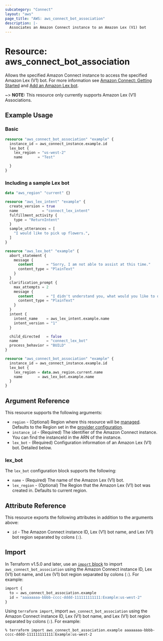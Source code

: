 ```yaml
---
subcategory: "Connect"
layout: "aws"
page_title: "AWS: aws_connect_bot_association"
description: |-
  Associates an Amazon Connect instance to an Amazon Lex (V1) bot
---
```


# Resource: aws_connect_bot_association

Allows the specified Amazon Connect instance to access the specified Amazon Lex (V1) bot. For more information see
[Amazon Connect: Getting Started](https://docs.aws.amazon.com/connect/latest/adminguide/amazon-connect-get-started.html) and [Add an Amazon Lex bot](https://docs.aws.amazon.com/connect/latest/adminguide/amazon-lex.html).

~> **NOTE:** This resource only currently supports Amazon Lex (V1) Associations.

## Example Usage

### Basic

```terraform
resource "aws_connect_bot_association" "example" {
  instance_id = aws_connect_instance.example.id
  lex_bot {
    lex_region = "us-west-2"
    name       = "Test"

  }
}
```

### Including a sample Lex bot

```terraform
data "aws_region" "current" {}

resource "aws_lex_intent" "example" {
  create_version = true
  name           = "connect_lex_intent"
  fulfillment_activity {
    type = "ReturnIntent"
  }
  sample_utterances = [
    "I would like to pick up flowers.",
  ]
}

resource "aws_lex_bot" "example" {
  abort_statement {
    message {
      content      = "Sorry, I am not able to assist at this time."
      content_type = "PlainText"
    }
  }
  clarification_prompt {
    max_attempts = 2
    message {
      content      = "I didn't understand you, what would you like to do?"
      content_type = "PlainText"
    }
  }
  intent {
    intent_name    = aws_lex_intent.example.name
    intent_version = "1"
  }

  child_directed   = false
  name             = "connect_lex_bot"
  process_behavior = "BUILD"
}

resource "aws_connect_bot_association" "example" {
  instance_id = aws_connect_instance.example.id
  lex_bot {
    lex_region = data.aws_region.current.name
    name       = aws_lex_bot.example.name
  }
}
```

## Argument Reference

This resource supports the following arguments:

* `region` - (Optional) Region where this resource will be [managed](https://docs.aws.amazon.com/general/latest/gr/rande.html#regional-endpoints). Defaults to the Region set in the [provider configuration](https://registry.terraform.io/providers/hashicorp/aws/latest/docs#aws-configuration-reference).
* `instance_id` - (Required) The identifier of the Amazon Connect instance. You can find the instanceId in the ARN of the instance.
* `lex_bot` - (Required) Configuration information of an Amazon Lex (V1) bot. Detailed below.

### lex_bot

The `lex_bot` configuration block supports the following:

* `name` - (Required) The name of the Amazon Lex (V1) bot.
* `lex_region` - (Optional) The Region that the Amazon Lex (V1) bot was created in. Defaults to current region.

## Attribute Reference

This resource exports the following attributes in addition to the arguments above:

* `id` - The Amazon Connect instance ID, Lex (V1) bot name, and Lex (V1) bot region separated by colons (`:`).

## Import

In Terraform v1.5.0 and later, use an [`import` block](https://developer.hashicorp.com/terraform/language/import) to import `aws_connect_bot_association` using the Amazon Connect instance ID, Lex (V1) bot name, and Lex (V1) bot region separated by colons (`:`). For example:

```terraform
import {
  to = aws_connect_bot_association.example
  id = "aaaaaaaa-bbbb-cccc-dddd-111111111111:Example:us-west-2"
}
```

Using `terraform import`, import `aws_connect_bot_association` using the Amazon Connect instance ID, Lex (V1) bot name, and Lex (V1) bot region separated by colons (`:`). For example:

```console
% terraform import aws_connect_bot_association.example aaaaaaaa-bbbb-cccc-dddd-111111111111:Example:us-west-2
```
